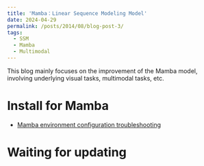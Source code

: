 ```yaml
---
title: 'Mamba：Linear Sequence Modeling Model'
date: 2024-04-29
permalink: /posts/2014/08/blog-post-3/
tags:
  - SSM
  - Mamba
  - Multimodal
---
```


This blog mainly focuses on the improvement of the Mamba model, involving underlying visual tasks, multimodal tasks, etc.

Install for Mamba
======
* [Mamba environment configuration troubleshooting](https://blog.csdn.net/weixin_51555629/article/details/138304617?spm=1001.2014.3001.5502)

Waiting for updating
======

